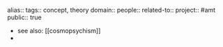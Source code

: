alias::
tags:: concept, theory
domain::
people::
related-to::
project:: #amt 
public:: true

- see also: [[cosmopsychism]]
-